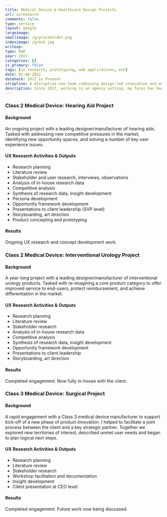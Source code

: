```yaml
---
title: Medical Device & Healthcare Design Projects
url: uxresearch
comments: false
type: service
layout: google
largeimage: 
smallimage: /g/placeholder.png
indeximage: /g/msk.jpg
writeup: 
type: R&D
year: 2017
categories: []
is_primary: false
tags: [ux research, prototyping, web applications, msk]
date: 01-06-2012
datehack: 2017 to Present
strapline: A disruptive new team combining design-led innovation and machine learning expertise
description: Since 2017, working in an agency setting, my focus has been on UX research and design strategy for medical device manufacturers and healthcare organisations. To date, I have worked on projects related to Class 2 and (briefly) Class 3  medical devices. The work has also involved research and design of patient-facing apps/services that accompany/augment medical devices. This work is highly sensitive. I have summarised below but can expand on the work in person.
---
```

### Class 2 Medical Device: Hearing Aid Project

#### Background

An ongoing project with a leading designer/manufacturer of hearing aids. Tasked with addressing new competitive pressures in the market, identifying new opportunity spaces, and solving a number of key user experience issues.

#### UX Research Activities & Outputs

* Research planning
* Literature review
* Stakeholder and user research, interviews, observations
* Analysis of in-house research data
* Competitive analysis
* Synthesis of research data, insight development
* Persona development
* Opportunity framework development
* Presentations to client leadership (SVP level)
* Storyboarding, art direction
* Product concepting and prototyping 

#### Results

Ongoing UX research and concept development work.

### Class 2 Medical Device: Interventional Urology Project

#### Background

A year-long project with a leading designer/manufacturer of interventional urology products. Tasked with re-imagining a core product category to offer improved service to end-users, protect reimbursement, and achieve differentiation in the market.

#### UX Research Activities & Outputs

* Research planning
* Literature review
* Stakeholder research
* Analysis of in-house research data
* Competitive analysis
* Synthesis of research data, insight development
* Opportunity framework development
* Presentations to client leadership 
* Storyboarding, art direction

#### Results

Completed engagement. Now fully in-house with the client.


### Class 3 Medical Device: Surgical Project

#### Background

A rapid engagement with a Class 3 medical device manufacturer to support kick-off of a new phase of product innovation. I helped to facilitate a joint process between the client and a key strategic partner. Together we explored new territories of interest, described unmet user needs and began to plan logical next steps.

#### UX Research Activities & Outputs

* Research planning
* Literature review
* Stakeholder research
* Workshop facilitation and documentation
* Insight development
* Client presentation at CEO level

#### Results

Completed engagement. Future work now being discussed.
